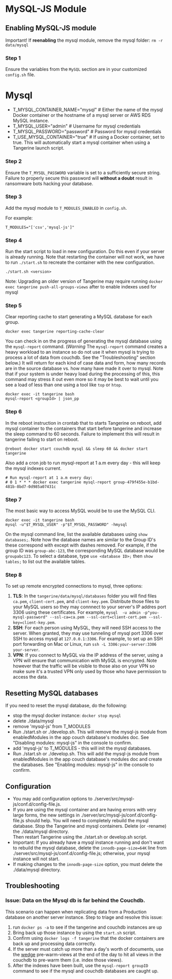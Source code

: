 # MySQL-JS Module

## Enabling MySQL-JS module

Important! If __reenabling__ the mysql module, remove the mysql folder: `rm -r data/mysql`

### Step 1
Ensure the variables from the `MySQL` section are in your customized `config.sh` file. 

# Mysql
- T_MYSQL_CONTAINER_NAME="mysql" # Either the name of the mysql Docker container or the hostname of a mysql server or AWS RDS MySQL instance.
- T_MYSQL_USER="admin" # Username for mysql credentials
- T_MYSQL_PASSWORD="password" # Password for mysql credentials
- T_USE_MYSQL_CONTAINER="true" # If using a Docker container, set to true. This will automatically start a mysql container
  when using a Tangerine launch script.

### Step 2
Ensure the `T_MYSQL_PASSWORD` variable is set to a sufficiently secure string. Failure to properly secure this password will __without a doubt__ result in ransomware bots hacking your database.

### Step 3
Add the mysql module to `T_MODULES_ENABLED` in `config.sh`. 

For example:
```
T_MODULES="['csv','mysql-js']"
```

### Step 4
Run the start script to load in new configuration. Do this even if your server is already running. Note that restarting the container will not work, we have to run `./start.sh` to recreate the container with the new configuration.

```
./start.sh <version>
```

Note: Upgrading an older version of Tangerine may require running `docker exec tangerine push-all-groups-views` after to enable indexes used for mysql

### Step 5
Clear reporting cache to start generating a MySQL database for each group.

```
docker exec tangerine reporting-cache-clear
```

You can check in on the progress of generating the mysql database using the `mysql-report` command. (*Warning* The `mysql-report` command creates a heavy workload to an instance so do not use it when mysql is trying to process a lot of data from couchdb. See the "Troubleshooting" section below.) It will return for each kind of case data and form, how many records are in the source database vs. how many have made it over to mysql. Note that if your system is under heavy load during the processing of this, this command may stress it out even more so it may be best to wait until you see a load of less than one using a tool like `top` or `htop`. 

```
docker exec -it tangerine bash 
mysql-report <groupId> | json_pp
```

### Step 6
In the reboot instruction in crontab that to starts Tangerine on reboot, add mysql container to the containers that start before tangerine and increase the sleep command to 60 seconds. Failure to implement this will result in tangerine failing to start on reboot.

```
@reboot docker start couchdb mysql && sleep 60 && docker start tangerine
```

Also add a cron job to run mysql-report at 1 a.m every day - this will keep the mysql indexes current.

```
# Run mysql-report at 1 a.m every day:
# 0 1 * * * docker exec tangerine mysql-report group-479f455e-b1bd-481b-8bd7-0d985a07431c
```

### Step 7
The most basic way to access MySQL would be to use the MySQL CLI. 

```
docker exec -it tangerine bash
mysql -u"$T_MYSQL_USER" -p"$T_MYSQL_PASSWORD" -hmysql
```

On the mysql command line, list the available databases using `show databases;`. Note how the database names are similar to the Group ID's these correspond with except with dashes removed. For example, if the group ID was `group-abc-123`, the corresponding MySQL database would be `groupabc123`. To select a database, type `use <database ID>;` then `show tables;` to list out the available tables.

### Step 8

To set up remote encrypted connections to mysql, three options:

1. __TLS__: In the `tangerine/data/mysql/databases` folder you will find files `ca.pem`, `client-cert.pem`, and `client-key.pem`. Distribute those files to your MySQL users so they may connnect to your server's IP addres port 3306 using these certificates. For example, `mysql  -u admin -p"you-mysql-password" --ssl-ca=ca.pem --ssl-cert=client-cert.pem --ssl-key=client-key.pem`.
2. __SSH__: For each person using MySQL, they will need SSH access to the server. When granted, they may use tunneling of mysql port 3306 over SSH to access mysql at `127.0.0.1:3306`.  For example, to set up an SSH port forwarding on Mac or Linux, run `ssh -L 3306:your-server:3306 your-server`.
3. __VPN__: If you connect to MySQL via the IP address of the server, using a VPN will ensure that communication with MySQL is encrypted. Note however that the traffic will be visible to those also on your VPN so make sure it's a trusted VPN only used by those who have permission to access the data.

## Resetting MySQL databases

If you need to reset the mysql database, do the following:
- stop the mysql docker instance: `docker stop mysql`
- delete ./data/mysql
- remove 'mysql-js' from T_MODULES
- Run ./start.sh or ./develop.sh. This will remove the mysql-js module from enabledModules in the app couch database's modules doc. See "Disabling modules: mysql-js" in the console to confirm.
- add 'mysql-js' to T_MODULES - this will init the mysql databases.
- Run ./start.sh or ./develop.sh. This will add the mysql-js module from enabledModules in the app couch database's modules doc and create the databases. See "Enabling modules: mysql-js" in the console to confirm.

## Configuration

- You may add configuration options to ./server/src/mysql-js/conf.d/config-file.js. 
- If you are using the mysql container and are having errors with very large forms, the new settings in ./server/src/mysql-js/conf.d/config-file.js
  should help. You will need to completely rebuild the mysql database. Stop the Tangerine and mysql containers. Delete (or -rename) the ./data/mysql directory.  
  Then restart Tangerine using the ./start.sh or develop.sh script.
- Important: If you already have a mysql instance running and don't want to rebuild the mysql database, delete the `innodb-page-size=64K`
  line from ./server/src/mysql-js/conf.d/config-file.js; otherwise, your mysql instance will not start.
- If making changes to the `innodb-page-size` option, you must delete the ./data/mysql directory.

## Troubleshooting

### Issue: Data on the Mysql db is far behind the Couchdb.

This scenario can happen when replicating data from a Production database on another server instance. Step to triage and resolve this issue:

1. run `docker ps -a` to see if the tangerine and couchdb instances are up
2. Bring back up those instance by using the `start.sh` script.
3. Confirm using `docker logs -f tangerine` that the docker containers are back up and processing data correctly.
4. If the server must catch up more than a day's worth of documents, use the [wedge](https://github.com/rjsteinert/CouchDB-Wedge) pre-warm-views at the end of the day to hit all views in the couchdb to pre-warm them (i.e. index those views). 
5. After the indexes have been built, use the `mysql-report groupID` command to see if the mysql and couchdb databases are caught up.
